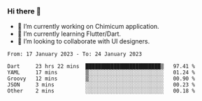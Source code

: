 ### Hi there 👋

<!--
**devcat37/devcat37** is a ✨ _special_ ✨ repository because its `README.md` (this file) appears on your GitHub profile.-->


- 🔭 I’m currently working on Chimicum application.
- 🌱 I’m currently learning Flutter/Dart.
- 👯 I’m looking to collaborate with UI designers.
<!-- - 🤔 I’m looking for help with ... -->

<!--START_SECTION:waka-->

```text
From: 17 January 2023 - To: 24 January 2023

Dart     23 hrs 22 mins  ████████████████████████▒   97.41 %
YAML     17 mins         ▒░░░░░░░░░░░░░░░░░░░░░░░░   01.24 %
Groovy   12 mins         ▒░░░░░░░░░░░░░░░░░░░░░░░░   00.90 %
JSON     3 mins          ░░░░░░░░░░░░░░░░░░░░░░░░░   00.23 %
Other    2 mins          ░░░░░░░░░░░░░░░░░░░░░░░░░   00.18 %
```

<!--END_SECTION:waka-->
